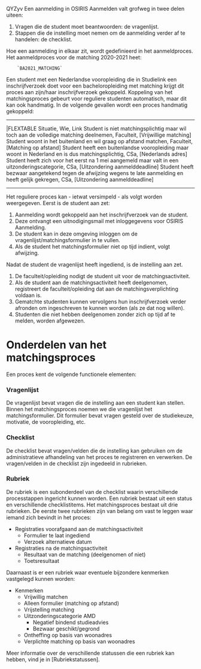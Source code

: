 QYZyv
Een aanmelding in OSIRIS Aanmelden valt grofweg in twee delen uiteen:

1. Vragen die de student moet beantwoorden: de vragenlijst.
2. Stappen die de instelling moet nemen om de aanmelding verder af te handelen: de checklist.

Hoe een aanmelding in elkaar zit, wordt gedefinieerd in het aanmeldproces. Het aanmeldproces voor de matching 2020-2021 heet:

        `BA2021_MATCHING`

Een student met een Nederlandse vooropleiding die in Studielink een inschrijfverzoek doet voor een bacheloropleiding met matching krijgt dit proces aan zijn/haar inschrijfverzoek gekoppeld.
Koppeling van het matchingsproces gebeurt voor reguliere studenten automatisch, maar dit kan ook handmatig.
In de volgende gevallen wordt een proces handmatig gekoppeld:
_____
|FLEXTABLE
Situatie, Wie, Link
Student is niet matchingsplichtig maar wil toch aan de volledige matching deelnemen, Faculteit, [Vrijwillige matching]
Student woont in het buitenland en wil graag op afstand matchen, Faculteit, [Matching op afstand]
Student heeft een buitenlandse vooropleiding maar woont in Nederland en is dus matchingsplichtig, CSa, [Nederlands adres]
Student heeft zich voor het eerst na 1 mei aangemeld maar valt in een uitzonderingscategorie, CSa, [Uitzondering aanmelddeadline]
Student heeft bezwaar aangetekend tegen de afwijzing wegens te late aanmelding en heeft gelijk gekregen, CSa, [Uitzondering aanmelddeadline]
_____
Het reguliere proces kan - ietwat versimpeld - als volgt worden weergegeven. Eerst is de student aan zet:

1. Aanmelding wordt gekoppeld aan het inschrijfverzoek van de student.
2. Deze ontvangt een uitnodigingsmail met inloggegevens voor OSIRIS Aanmelding.
3. De student kan in deze omgeving inloggen om de vragenlijst/matchingsformulier in te vullen.
4. Als de student het matchingsformulier niet op tijd indient, volgt afwijzing.

Nadat de student de vragenlijst heeft ingediend, is de instelling aan zet.

1. De faculteit/opleiding nodigt de student uit voor de matchingsactiviteit.
2. Als de student aan de matchingsactiviteit heeft deelgenomen, registreert de faculteit/opleiding dat aan de matchingsverplichting voldaan is.
3. Gematchte studenten kunnen vervolgens hun inschrijfverzoek verder afronden om ingeschreven te kunnen worden (als ze dat nog willen).
4. Studenten die niet hebben deelgenomen zonder zich op tijd af te melden, worden afgewezen.

# Onderdelen van het matchingsproces
Een proces kent de volgende functionele elementen:

### Vragenlijst
De vragenlijst bevat vragen die de instelling aan een student kan stellen.
Binnen het matchingsproces noemen we die vragenlijst het matchingsformulier.
Dit formulier bevat vragen gesteld over de studiekeuze, motivatie, de vooropleiding, etc.

### Checklist
De checklist bevat vragen/velden die de instelling kan gebruiken om de administratieve afhandeling van het proces te registreren en verwerken.
De vragen/velden in de checklist zijn ingedeeld in rubrieken.

### Rubriek
De rubriek is een subonderdeel van de checklist waarin verschillende processtappen ingericht kunnen worden.
Een rubriek bestaat uit een status en verschillende checklistitems. Het matchingsproces bestaat uit drie rubrieken.
De eerste twee rubrieken zijn van belang om vast te leggen waar iemand zich bevindt in het proces:

* Registraties voorafgaand aan de matchingsactiviteit
    * Formulier te laat ingediend
    * Verzoek alternatieve datum
* Registraties na de matchingsactiviteit
    * Resultaat van de matching (deelgenomen of niet)
    * Toetsresultaat

Daarnaast is er een rubriek waar eventuele bijzondere kenmerken vastgelegd kunnen worden:

* Kenmerken
    * Vrijwillig matchen
    * Alleen formulier (matching op afstand)
    * Vrijstelling matching
    * Uitzonderingscategorie AMD
        * Negatief bindend studieadvies
        * Bezwaar geschikt/gegrond
    * Ontheffing op basis van woonadres
    * Verplichte matching op basis van woonadres

Meer informatie over de verschillende statussen die een rubriek kan hebben, vind je in [Rubriekstatussen].
